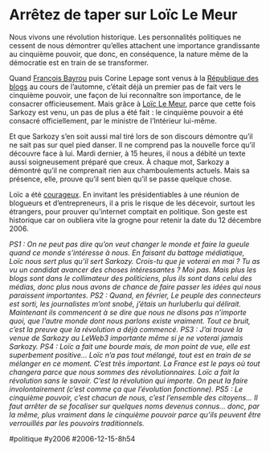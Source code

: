 # Arrêtez de taper sur Loïc Le Meur

Nous vivons une révolution historique. Les personnalités politiques ne cessent de nous démontrer qu’elles attachent une importance grandissante au cinquième pouvoir, que donc, en conséquence, la nature même de la démocratie est en train de se transformer.

Quand [François Bayrou](../9/pourquoi-bayrou-est-il-venu.md) puis Corine Lepage sont venus à la [République des blogs](http://www.republiquedesblogs.net/) au cours de l’automne, c’était déjà un premier pas de fait vers le cinquième pouvoir, une façon de lui reconnaître son importance, de le consacrer officieusement. Mais grâce à [Loïc Le Meur](http://www.loiclemeur.com/france/), parce que cette fois Sarkozy est venu, un pas de plus a été fait : le cinquième pouvoir a été consacré officiellement, par le ministre de l’Intérieur lui-même.

Et que Sarkozy s’en soit aussi mal tiré lors de son discours démontre qu’il ne sait pas sur quel pied danser. Il ne comprend pas la nouvelle force qu’il découvre face à lui. Mardi dernier, à 15 heures, il nous a débité un texte aussi soigneusement préparé que creux. À chaque mot, Sarkozy a démontré qu’il ne comprenait rien aux chamboulements actuels. Mais sa présence, elle, prouve qu’il sent bien qu’il se passe quelque chose.

Loïc a été [courageux](http://www.page2007.com/?p=2081). En invitant les présidentiables à une réunion de blogueurs et d’entrepreneurs, il a pris le risque de les décevoir, surtout les étrangers, pour prouver qu’internet comptait en politique. Son geste est historique car on oubliera vite la grogne pour retenir la date du 12 décembre 2006.

*PS1 : On ne peut pas dire qu’on veut changer le monde et faire la gueule quand ce monde s’intéresse à nous. En faisant du battage médiatique, Loïc nous sert plus qu’il sert Sarkozy. Crois-tu que je voterai en mai ? Tu as vu un candidat avancer des choses intéressantes ? Moi pas. Mais plus les blogs sont dans le collimateur des politiciens, plus ils sont dans celui des médias, donc plus nous avons de chance de faire passer les idées qui nous paraissent importantes.*
*PS2 : Quand, en février, Le peuple des connecteurs est sorti, les journalistes m’ont snobé, j’étais un hurluberlu qui délirait. Maintenant ils commencent à se dire que nous ne disons pas n’importe quoi, que l’autre monde dont nous parlons existe vraiment. Tout ce bruit, c’est la preuve que la révolution a déjà commencé.*
*PS3 : J’ai trouvé la venue de Sarkozy au LeWeb3 importante même si je ne voterai jamais Sarkozy.*
*PS4 : Loïc a fait une bourde mais, de mon point de vue, elle est superbement positive… Loïc n’a pas tout mélangé, tout est en train de se mélanger en ce moment. C’est très important. La France est le pays où tout changera parce que nous sommes des révolutionnaires. Loïc a fait la révolution sans le savoir. C’est la révolution qui importe. On peut la faire involontairement (c’est comme ça que l’évolution fonctionne).*
*PS5 : Le cinquième pouvoir, c’est chacun de nous, c’est l’ensemble des citoyens… Il faut arrêter de se focaliser sur quelques noms devenus connus… donc, par la même, plus vraiment dans le cinquième pouvoir parce qu’ils peuvent être verrouillés par les pouvoirs traditionnels.*

#politique #y2006 #2006-12-15-8h54
